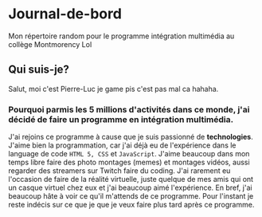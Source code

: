 # Journal-de-bord
Mon répertoire random pour le programme intégration multimédia au collège Montmorency Lol

## Qui suis-je?
Salut, moi c'est Pierre-Luc je game pis c'est pas mal ca hahaha.

### Pourquoi parmis les 5 millions d'activités dans ce monde, j'ai décidé de faire un programme en intégration multimédia.
J'ai rejoins ce programme à cause que je suis passionné de __technologies__.
J'aime bien la programmation, car j'ai déjà eu de l'expérience dans le language de code  `HTML 5, CSS` et `JavaScript`.
J'aime beaucoup dans mon temps libre faire des photo montages (memes) et montages vidéos, aussi regarder des streamers sur Twitch faire du coding.
J'ai rarement eu l'occasion de faire de la réalité virtuelle, juste quelque de mes amis qui ont un casque virtuel chez eux et j'ai beaucoup aimé l'expérience.
En bref, j'ai beaucoup hâte à voir ce qu'il m'attends de ce programme.
Pour l'instant je reste indécis sur ce que je que je veux faire plus tard après ce programme.



